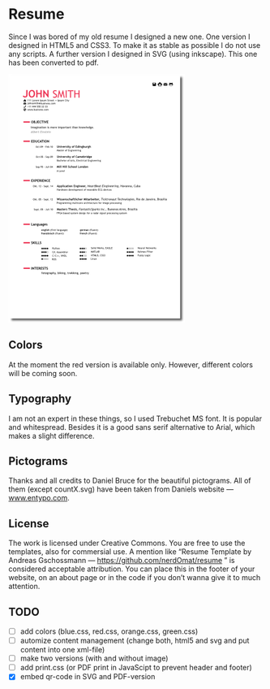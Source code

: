 # Resume

Since I was bored of my old resume I designed a new one. One version I designed in HTML5 and CSS3. To make it as stable as possible I do not use any scripts. A further version I designed in SVG (using inkscape). This one has been converted to pdf.

![resume](images/cv.png)

## Colors

At the moment the red version is available only. However, different colors will be coming soon.

## Typography 

I am not an expert in these things, so I used Trebuchet MS font. It is popular and whitespread. Besides it is a good sans serif alternative to Arial, which makes a slight difference.

## Pictograms

Thanks and all credits to Daniel Bruce for the beautiful pictograms. All of them (except countX.svg) have been taken from Daniels website — www.entypo.com.

## License

The work is licensed under Creative Commons. You are free to use the templates, also for commersial use. A mention like “Resume Template by Andreas Gschossmann — https://github.com/nerdOmat/resume ” is considered acceptable attribution. You can place this in the footer of your website, on an about page or in the code if you don’t wanna give it to much attention.

## TODO

 - [ ] add colors (blue.css, red.css, orange.css, green.css)
 - [ ] automize content management (change both, html5 and svg and put content into one xml-file)
 - [ ] make two versions (with and without image)
 - [ ] add print.css (or PDF print in JavaScipt to prevent header and footer)
 - [x] embed qr-code in SVG and PDF-version
